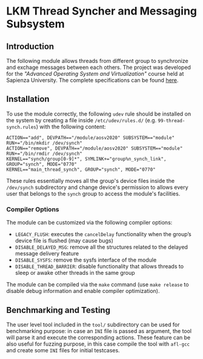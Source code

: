 # LKM Thread Syncher and Messaging Subsystem
## Introduction
The following module allows threads from different group to synchronize and exchage messages between each others. The project was developed for the *"Advanced Operating System and Virtualization"* course held at Sapienza University. The complete specifications can be found [here](project_specification.md).

## Installation
To use the module correctly, the following `udev` rule should be installed on the system by creating a file inside `/etc/udev/rules.d/` (e.g. `99-thread-synch.rules`) with the following content:
```
ACTION=="add", DEVPATH=="/module/aosv2020" SUBSYSTEM=="module" RUN+="/bin/mkdir /dev/synch"
ACTION=="remove", DEVPATH=="/module/aosv2020" SUBSYSTEM=="module" RUN+="/bin/rmdir /dev/synch"
KERNEL=="synch/group[0-9]*", SYMLINK+="group%n_synch_link", GROUP="synch", MODE="0770"
KERNEL=="main_thread_synch", GROUP="synch", MODE="0770"
```
These rules essentially moves all the group's device files inside the `/dev/synch` subdirectory and change device's permission to allows every user that belongs to the `synch` group to access the module's facilities.

### Compiler Options
The module can be customized via the following compiler options:
* `LEGACY_FLUSH`: executes the `cancelDelay` functionality when the group’s device file is flushed (may cause bugs)
* `DISABLE_DELAYED_MSG`: remove all the structures related to the delayed message delivery feature
* `DISABLE_SYSFS`: remove the sysfs interface of the module
* `DISABLE_THREAD_BARRIER`: disable functionality that allows threads to sleep or awake other threads in the same group

The module can be compiled via the `make` command (use `make release` to disable debug information and enable compiler optimization).

## Benchmarking and Testing
The user level tool included in the `tool/` subdirectory can be used for benchmarking purpose: in case an `INI` file is passed as argument, the tool will parse it and execute the corresponding actions.
These feature can be also useful for fuzzing purpose, in this case compile the tool with `afl-gcc` and create some `INI` files for initial testcases.